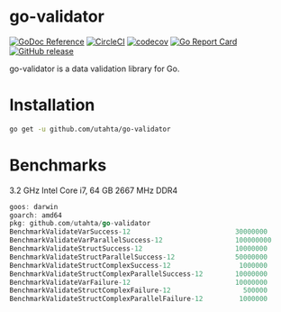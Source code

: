 # go-validator

[![GoDoc Reference](https://godoc.org/github.com/utahta/go-validator?status.svg)](http://godoc.org/github.com/utahta/go-validator)
[![CircleCI](https://circleci.com/gh/utahta/go-validator.svg?style=svg)](https://circleci.com/gh/utahta/go-validator)
[![codecov](https://codecov.io/gh/utahta/go-validator/branch/master/graph/badge.svg)](https://codecov.io/gh/utahta/go-validator)
[![Go Report Card](https://goreportcard.com/badge/github.com/utahta/go-validator)](https://goreportcard.com/report/github.com/utahta/go-validator)
[![GitHub release](https://img.shields.io/github/release/utahta/go-validator.svg)](https://github.com/utahta/go-validator/releases)

go-validator is a data validation library for Go.

# Installation

```sh
go get -u github.com/utahta/go-validator
```

# Benchmarks

3.2 GHz Intel Core i7, 64 GB 2667 MHz DDR4
```go
goos: darwin
goarch: amd64
pkg: github.com/utahta/go-validator
BenchmarkValidateVarSuccess-12                          30000000                58.0 ns/op             0 B/op          0 allocs/op
BenchmarkValidateVarParallelSuccess-12                  100000000               12.3 ns/op             0 B/op          0 allocs/op
BenchmarkValidateStructSuccess-12                       10000000               184 ns/op               0 B/op          0 allocs/op
BenchmarkValidateStructParallelSuccess-12               50000000                37.1 ns/op             0 B/op          0 allocs/op
BenchmarkValidateStructComplexSuccess-12                 1000000              1112 ns/op              32 B/op          3 allocs/op
BenchmarkValidateStructComplexParallelSuccess-12        10000000               222 ns/op              32 B/op          3 allocs/op
BenchmarkValidateVarFailure-12                          10000000               187 ns/op             224 B/op          3 allocs/op
BenchmarkValidateStructComplexFailure-12                  500000              3740 ns/op            3760 B/op         60 allocs/op
BenchmarkValidateStructComplexParallelFailure-12         1000000              1117 ns/op            3760 B/op         60 allocs/op
```
